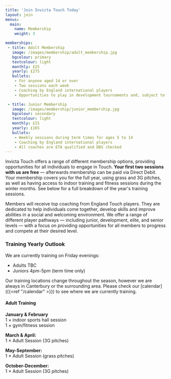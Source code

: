 ```yaml
---
title: 'Join Invicta Touch Today'
layout: join
menus:
  main:
    name: Membership
    weight: 3

memberships:
 - title: Adult Membership
   image: /images/membership/adult_membership.jpg
   bgcolour: primary
   textcolour: light
   monthly: £25
   yearly: £275
   bullets:
    - For anyone aged 14 or over
    - Two sessions each week
    - Coaching by England international players
    - Opportunities to play in development tournaments and, subject to selection, elite National Touch Series events

 - title: Junior Membership
   image: /images/membership/junior_membership.jpg
   bgcolour: secondary
   textcolour: light
   monthly: £15
   yearly: £165
   bullets:
    - Weekly sessions during term times for ages 5 to 14
    - Coaching by England international players
    - All coaches are ETA qualified and DBS checked
---
```


Invicta Touch offers a range of different membership options, providing
opportunities for all individuals to engage in Touch.
**Your first two sessions with us are free** &mdash; afterwards membership can be
paid via Direct Debit. Your membership covers you for the full year, using
grass and 3G pitches, as well as having access to indoor training and
fitness sessions during the winter months. See below for a full
breakdown of the year's training sessions.

Members will receive top coaching from England Touch players.
They are dedicated to help individuals come together, develop skills and
improve abilities in a social and welcoming environment.
We offer a range of different player pathways &mdash; including junior,
development, elite, and senior levels &mdash; with a focus on providing
opportunities for all members to progress and compete at their desired
level.

### Training Yearly Outlook

We are currently training on Friday evenings:
* Adults TBC
* Juniors 4pm-5pm (term time only)

Our training locations change throughout the season, however we are
always in Canterbury or the surrounding area. Please check our
[calendar]({{<ref "/calendar" >}}) to see where we are currently training.

#### Adult Training
**January & February**\
1 &times; indoor sports hall session\
1 &times; gym/fitness session

**March & April:**\
1 &times; Adult Session (3G pitches)

**May-September:**\
1 &times; Adult Session (grass pitches)

**October-December:**\
1 &times; Adult Session (3G pitches)
